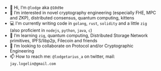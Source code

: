 - 👋 Hi, I’m `@lodge` aka `@10d9e`
- 👀 I’m interested in novel cryptography engineering (especially FHE, MPC and ZKP), distributed consensus, quantum computing, kittens
- 💻 I'm currently writing code in `golang`, `rust`, `solidity` and a little `zig` (also proficient in `nodejs`, `python`, `java`, `c`)
- 🌱 I’m learning `zig`, quantum computing, Distributed Storage Network primitives, IPFS/libp2p, Filecoin and friends
- 💞️ I’m looking to collaborate on Protocol and/or Cryptographic Engineering
- 📫 How to reach me: `@lodgetarius_a` on twitter, mail: `jay.logelin@gmail.com`

<!---
10d9e/10d9e is a ✨ special ✨ repository because its `README.md` (this file) appears on your GitHub profile.
You can click the Preview link to take a look at your changes.
--->
